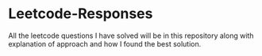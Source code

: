 # Leetcode-Responses
All the leetcode questions I have solved will be in this repository along with explanation of approach and how I found the best solution.
